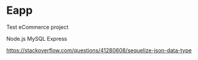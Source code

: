 # Eapp
  Test eCommerce project 
  
  Node.js
  MySQL
  Express

https://stackoverflow.com/questions/41280608/sequelize-json-data-type
